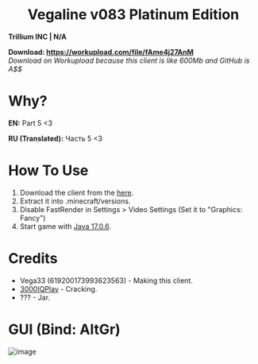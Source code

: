 <h1 align="center">Vegaline v083 Platinum Edition</h1>

**Trillium INC | N/A**

**Download: https://workupload.com/file/fAme4j27AnM** <br/>
*Download on Workupload because this client is like 600Mb and GitHub is A$$*

# Why?
**EN:** Part 5 <3

**RU (Translated):** Часть 5 <3

# How To Use

1. Download the client from the [here](https://workupload.com/file/fAme4j27AnM).
2. Extract it into .minecraft/versions.
3. Disable FastRender in Settings > Video Settings (Set it to "Graphics: Fancy")
4. Start game with [Java 17.0.6](https://download.oracle.com/java/17/archive/jdk-17.0.6_windows-x64_bin.exe).

# Credits
- Vega33 (619200173993623563) - Making this client.
- [3000IQPlay](https://github.com/3000IQPlay) - Cracking.
- ??? - Jar.

# GUI (Bind: AltGr)

![image](https://github.com/WalmartSolutions/VegaLine-00083E/blob/main/gui.png?raw=true)
